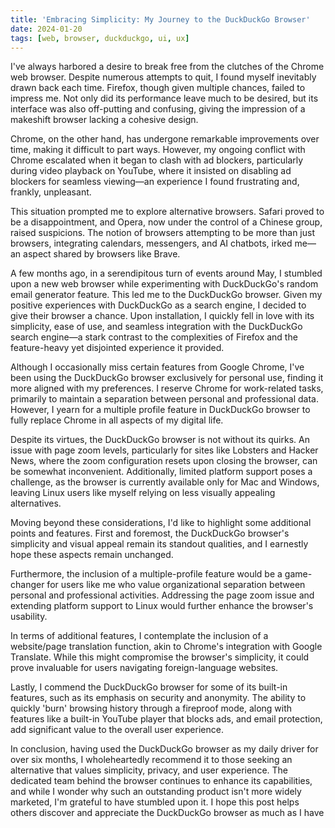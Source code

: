 ```yaml
---
title: 'Embracing Simplicity: My Journey to the DuckDuckGo Browser'
date: 2024-01-20
tags: [web, browser, duckduckgo, ui, ux]
---
```


I've always harbored a desire to break free from the clutches of the Chrome web browser. Despite numerous attempts to quit, I found myself inevitably drawn back each time. Firefox, though given multiple chances, failed to impress me. Not only did its performance leave much to be desired, but its interface was also off-putting and confusing, giving the impression of a makeshift browser lacking a cohesive design.

Chrome, on the other hand, has undergone remarkable improvements over time, making it difficult to part ways. However, my ongoing conflict with Chrome escalated when it began to clash with ad blockers, particularly during video playback on YouTube, where it insisted on disabling ad blockers for seamless viewing—an experience I found frustrating and, frankly, unpleasant.

This situation prompted me to explore alternative browsers. Safari proved to be a disappointment, and Opera, now under the control of a Chinese group, raised suspicions. The notion of browsers attempting to be more than just browsers, integrating calendars, messengers, and AI chatbots, irked me—an aspect shared by browsers like Brave.

A few months ago, in a serendipitous turn of events around May, I stumbled upon a new web browser while experimenting with DuckDuckGo's random email generator feature. This led me to the DuckDuckGo browser. Given my positive experiences with DuckDuckGo as a search engine, I decided to give their browser a chance. Upon installation, I quickly fell in love with its simplicity, ease of use, and seamless integration with the DuckDuckGo search engine—a stark contrast to the complexities of Firefox and the feature-heavy yet disjointed experience it provided.

Although I occasionally miss certain features from Google Chrome, I've been using the DuckDuckGo browser exclusively for personal use, finding it more aligned with my preferences. I reserve Chrome for work-related tasks, primarily to maintain a separation between personal and professional data. However, I yearn for a multiple profile feature in DuckDuckGo browser to fully replace Chrome in all aspects of my digital life.

Despite its virtues, the DuckDuckGo browser is not without its quirks. An issue with page zoom levels, particularly for sites like Lobsters and Hacker News, where the zoom configuration resets upon closing the browser, can be somewhat inconvenient. Additionally, limited platform support poses a challenge, as the browser is currently available only for Mac and Windows, leaving Linux users like myself relying on less visually appealing alternatives.

Moving beyond these considerations, I'd like to highlight some additional points and features. First and foremost, the DuckDuckGo browser's simplicity and visual appeal remain its standout qualities, and I earnestly hope these aspects remain unchanged.

Furthermore, the inclusion of a multiple-profile feature would be a game-changer for users like me who value organizational separation between personal and professional activities. Addressing the page zoom issue and extending platform support to Linux would further enhance the browser's usability.

In terms of additional features, I contemplate the inclusion of a website/page translation function, akin to Chrome's integration with Google Translate. While this might compromise the browser's simplicity, it could prove invaluable for users navigating foreign-language websites.

Lastly, I commend the DuckDuckGo browser for some of its built-in features, such as its emphasis on security and anonymity. The ability to quickly 'burn' browsing history through a fireproof mode, along with features like a built-in YouTube player that blocks ads, and email protection, add significant value to the overall user experience.

In conclusion, having used the DuckDuckGo browser as my daily driver for over six months, I wholeheartedly recommend it to those seeking an alternative that values simplicity, privacy, and user experience. The dedicated team behind the browser continues to enhance its capabilities, and while I wonder why such an outstanding product isn't more widely marketed, I'm grateful to have stumbled upon it. I hope this post helps others discover and appreciate the DuckDuckGo browser as much as I have
